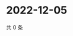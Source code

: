# 2022-12-05

共 0 条

<!-- BEGIN WEIBO -->
<!-- 最后更新时间 Mon Dec 05 2022 07:00:39 GMT+0800 (China Standard Time) -->

<!-- END WEIBO -->
